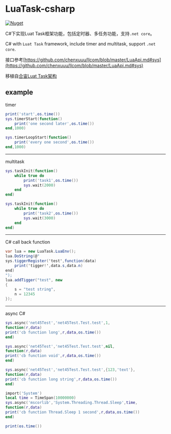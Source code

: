 # LuaTask-csharp

[![Nuget](https://img.shields.io/nuget/dt/LuaTask?label=nuget%20download)](https://www.nuget.org/packages/LuaTask)

C#下实现Luat Task框架功能，包括定时器、多任务功能，支持`.net core`。

C# with `Luat Task` framework, include timer and multitask, support `.net core`.

接口参考[https://github.com/chenxuuu/llcom/blob/master/LuaApi.md#sys](https://github.com/chenxuuu/llcom/blob/master/LuaApi.md#sys)

移植自[合宙Luat Task架构](http://wiki.openluat.com/doc/luatFramework/)

## example

timer

```lua
print('start',os.time())
sys.timerStart(function()
    print('one second later',os.time())
end,1000)

sys.timerLoopStart(function()
    print('every one second',os.time())
end,1000)
```

---

multitask

```lua
sys.taskInit(function()
    while true do
        print('task1',os.time())
        sys.wait(2000)
    end
end)

sys.taskInit(function()
    while true do
        print('task2',os.time())
        sys.wait(3000)
    end
end)
```

---

C# call back function

```csharp
var lua = new LuaTask.LuaEnv();
lua.DoString(@"
sys.tiggerRegister('test',function(data)
    print('tigger!',data.s,data.n)
end)
");
lua.addTigger("test", new
{
    s = "test string",
    n = 12345
});
```

---

async C#

```lua
sys.async('net45Test','net45Test.Test.test',1,
function(r,data)
print('cb function long',r,data,os.time())
end)

sys.async('net45Test','net45Test.Test.test',nil,
function(r,data)
print('cb function void',r,data,os.time())
end)

sys.async('net45Test','net45Test.Test.test',{123,'text'},
function(r,data)
print('cb function long string',r,data,os.time())
end)

import('System')
local time = TimeSpan(10000000)
sys.async('mscorlib','System.Threading.Thread.Sleep',time,
function(r,data)
print('cb function Thread.Sleep 1 second',r,data,os.time())
end)

print(os.time())
```
